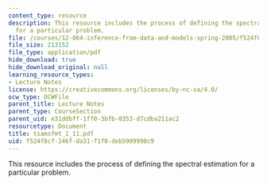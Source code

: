 ```yaml
---
content_type: resource
description: This resource includes the process of defining the spectral estimation
  for a particular problem.
file: /courses/12-864-inference-from-data-and-models-spring-2005/f524f8cf246fda31f1f0deb5909998c9_tsamsfmt_1_11.pdf
file_size: 213152
file_type: application/pdf
hide_download: true
hide_download_original: null
learning_resource_types:
- Lecture Notes
license: https://creativecommons.org/licenses/by-nc-sa/4.0/
ocw_type: OCWFile
parent_title: Lecture Notes
parent_type: CourseSection
parent_uid: e31ddbff-1ff0-3bfb-0353-d7cdba211ac2
resourcetype: Document
title: tsamsfmt_1_11.pdf
uid: f524f8cf-246f-da31-f1f0-deb5909998c9
---
```

This resource includes the process of defining the spectral estimation for a particular problem.